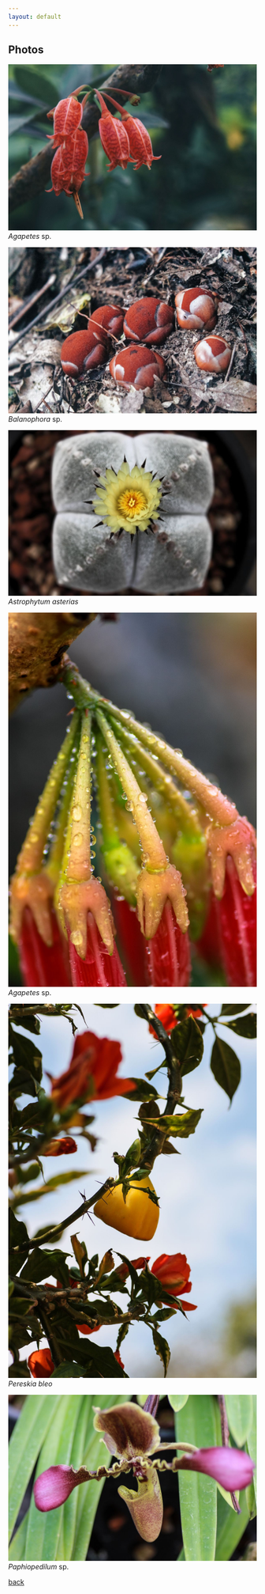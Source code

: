 ```yaml
---
layout: default
---
```


## Photos


![](/photo/photo1.jpg)
_Agapetes_ sp.

![](/photo/photo2.jpg)
_Balanophora_ sp.

![](/photo/photo3.jpg)
_Astrophytum asterias_

![](/photo/photo4.jpg)
_Agapetes_ sp.

![](/photo/photo5.jpg)
_Pereskia bleo_

![](/photo/photo6.jpg)
_Paphiopedilum_ sp.

[back](./)
